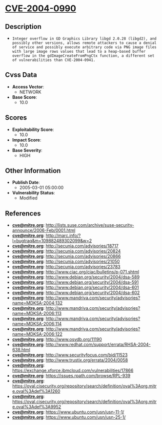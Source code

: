 
# [CVE-2004-0990](https://cve.mitre.org/cgi-bin/cvename.cgi?name=CVE-2004-0990)

## Description

- `Integer overflow in GD Graphics Library libgd 2.0.28 (libgd2), and possibly other versions, allows remote attackers to cause a denial of service and possibly execute arbitrary code via PNG image files with large image rows values that lead to a heap-based buffer overflow in the gdImageCreateFromPngCtx function, a different set of vulnerabilities than CVE-2004-0941.`

## Cvss Data

- **Access Vector**:
  - NETWORK
- **Base Score**:
  - 10.0

## Scores

- **Exploitability Score**:
  - 10.0
- **Impact Score**:
  - 10.0
- **Base Severity**:
  - HIGH

## Other Information

- **Publish Date**:
  - 2005-03-01 05:00:00
- **Vulnerability Status**:
  - Modified

## References

- **cve@mitre.org**: http://lists.suse.com/archive/suse-security-announce/2006-Feb/0001.html
- **cve@mitre.org**: http://marc.info/?l=bugtraq&m=109882489302099&w=2
- **cve@mitre.org**: http://secunia.com/advisories/18717
- **cve@mitre.org**: http://secunia.com/advisories/20824
- **cve@mitre.org**: http://secunia.com/advisories/20866
- **cve@mitre.org**: http://secunia.com/advisories/21050
- **cve@mitre.org**: http://secunia.com/advisories/23783
- **cve@mitre.org**: http://www.ciac.org/ciac/bulletins/p-071.shtml
- **cve@mitre.org**: http://www.debian.org/security/2004/dsa-589
- **cve@mitre.org**: http://www.debian.org/security/2004/dsa-591
- **cve@mitre.org**: http://www.debian.org/security/2004/dsa-601
- **cve@mitre.org**: http://www.debian.org/security/2004/dsa-602
- **cve@mitre.org**: http://www.mandriva.com/security/advisories?name=MDKSA-2004:132
- **cve@mitre.org**: http://www.mandriva.com/security/advisories?name=MDKSA-2006:113
- **cve@mitre.org**: http://www.mandriva.com/security/advisories?name=MDKSA-2006:114
- **cve@mitre.org**: http://www.mandriva.com/security/advisories?name=MDKSA-2006:122
- **cve@mitre.org**: http://www.osvdb.org/11190
- **cve@mitre.org**: http://www.redhat.com/support/errata/RHSA-2004-638.html
- **cve@mitre.org**: http://www.securityfocus.com/bid/11523
- **cve@mitre.org**: http://www.trustix.org/errata/2004/0058
- **cve@mitre.org**: https://exchange.xforce.ibmcloud.com/vulnerabilities/17866
- **cve@mitre.org**: https://issues.rpath.com/browse/RPL-939
- **cve@mitre.org**: https://oval.cisecurity.org/repository/search/definition/oval%3Aorg.mitre.oval%3Adef%3A1260
- **cve@mitre.org**: https://oval.cisecurity.org/repository/search/definition/oval%3Aorg.mitre.oval%3Adef%3A9952
- **cve@mitre.org**: https://www.ubuntu.com/usn/usn-11-1/
- **cve@mitre.org**: https://www.ubuntu.com/usn/usn-25-1/
